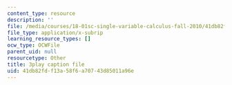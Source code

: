 ```yaml
---
content_type: resource
description: ''
file: /media/courses/18-01sc-single-variable-calculus-fall-2010/41db82fdf13a58f6a70743d85011a96e_W7sNkRpcydk.vtt
file_type: application/x-subrip
learning_resource_types: []
ocw_type: OCWFile
parent_uid: null
resourcetype: Other
title: 3play caption file
uid: 41db82fd-f13a-58f6-a707-43d85011a96e
---
```

